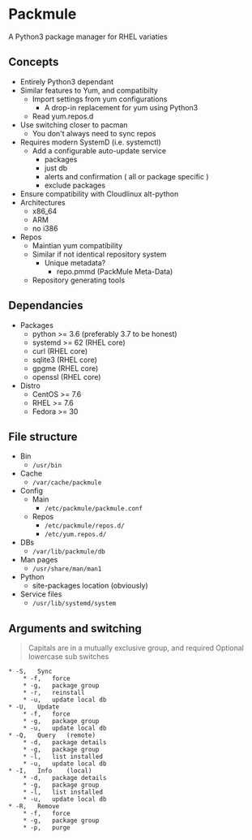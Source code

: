 # Packmule
A Python3 package manager for RHEL variaties

## Concepts
* Entirely Python3 dependant
* Similar features to Yum, and compatibilty
	* Import settings from yum configurations
		* A drop-in replacement for yum using Python3
	* Read yum.repos.d
* Use switching closer to pacman
	* You don't always need to sync repos
* Requires modern SystemD (i.e. systemctl)
	* Add a configurable auto-update service
		* packages
		* just db
		* alerts and confirmation ( all or package specific )
		* exclude packages
* Ensure compatibility with Cloudlinux alt-python
* Architectures
	* x86_64
	* ARM
	* no i386
* Repos
	* Maintian yum compatibility
	* Similar if not identical repository system
		* Unique metadata?
			* repo.pmmd (PackMule Meta-Data)
	* Repository generating tools


## Dependancies
* Packages
	* python >= 3.6 (preferably 3.7 to be honest)
	* systemd >= 62 (RHEL core)
	* curl	(RHEL core)
	* sqlite3 (RHEL core)
	* gpgme (RHEL core)
	* openssl (RHEL core)
* Distro
	* CentOS >= 7.6
	* RHEL >= 7.6
	* Fedora >= 30

## File structure
* Bin
	* ``/usr/bin``
* Cache
	* ``/var/cache/packmule``
* Config
	* Main
		* ``/etc/packmule/packmule.conf``
	* Repos
		* ``/etc/packmule/repos.d/``
		* ``/etc/yum.repos.d/``
* DBs
	* ``/var/lib/packmule/db``
* Man pages
	* ``/usr/share/man/man1``
* Python
	* site-packages location (obviously)
* Service files
	* ``/usr/lib/systemd/system``	


## Arguments and switching
>Capitals are in a mutually exclusive group, and required
Optional lowercase sub switches

	* -S,	Sync
		* -f,	force
		* -g,	package group
		* -r,	reinstall
		* -u,	update local db
	* -U,	Update
		* -f,	force
		* -g,	package group
		* -u,	update local db
	* -Q,	Query	(remote)
		* -d,	package details
		* -g,	package group
		* -l,	list installed
		* -u,	update local db
	* -I,	Info	(local)
		* -d,	package details
		* -g,	package group
		* -l,	list installed
		* -u,	update local db
	* -R,	Remove
		* -f,	force
		* -g,	package group
		* -p,	purge
		
